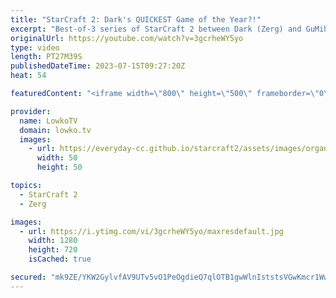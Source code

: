 ```yaml
---
title: "StarCraft 2: Dark's QUICKEST Game of the Year?!"
excerpt: "Best-of-3 series of StarCraft 2 between Dark (Zerg) and GuMiho (Terran). This series has some of the most creative decision making we see at this level of StarCraft 2. Battlecruisers, Marine cheeses and some very interesting build orders. Support my work: https://patreon.com/lowkotv Lowko Merch: https://lowko.shop"
originalUrl: https://youtube.com/watch?v=3gcrheWY5yo
type: video
length: PT27M39S
publishedDateTime: 2023-07-15T09:27:20Z
heat: 54

featuredContent: "<iframe width=\"800\" height=\"500\" frameborder=\"0\" src=\"https://www.youtube.com/embed/3gcrheWY5yo\" allow=\"accelerometer; autoplay; encrypted-media; gyroscope; picture-in-picture\" allowfullscreen></iframe>"

provider:
  name: LowkoTV
  domain: lowko.tv
  images:
    - url: https://everyday-cc.github.io/starcraft2/assets/images/organizations/lowko.tv-50x50.jpg
      width: 50
      height: 50

topics:
  - StarCraft 2
  - Zerg

images:
  - url: https://i.ytimg.com/vi/3gcrheWY5yo/maxresdefault.jpg
    width: 1280
    height: 720
    isCached: true

secured: "mk9ZE/YKW2GylvfAV9UTv5vO1PeOgdieQ7qlOTB1gwWlnIststsVGwKmcr1WwGtmhskxNo8AmhxR/2CEctgCnH7PeoYFBg243LgfBQsrTPROoFhHEy3vyE9lBveOAjjq0m4Pot5dSTNxnWuHBG6g4xuuuNrwndNhp+K/Oy5CNcUr8d6yFm96aSF4rSt5YjUr4vObf8QEMCIcJgHJXRcudm+9AP1sVrR8CZ5CKq4nUW+xJ7z4WsfSn75pl0mz+dD+M5LeeSAPU3wR/zye4XB76JsX0xH4k1qxIwH6urZdwUrXIUQdjNoVtZo2RQKAYiwsG84qYMTSNsUJN8ktGTzPT2XlLjK7cXBzUnhmfzkHjrehrHxMA50jX2moEHlKJGynXqUAqK5iCsalfJbrGdgLHCZ8eAPLbSnPinz197qtCTTjD42vMZ1HoTaxbJe77+cs;BpBiRi8E0+omunL7SzHQAw=="
---
```


